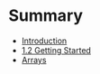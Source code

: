 # Summary

* [Introduction](README.md)
* [1.2 Getting Started](12_getting_started.md)
* [Arrays](chapter1.md)

